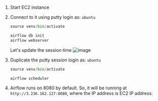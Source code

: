 1. Start EC2 instance
2. Connect to it using putty
    login as: `ubuntu`
    ```python
    source venv/bin/activate
    
    airflow db init
    airflow webserver
    ```
   Let's update the session time
   ![image](https://github.com/user-attachments/assets/ac976f08-bb51-46cc-8b57-bdac4cd16b41)

4. Duplicate the putty session
    login as: `ubuntu`
    ```python
    source venv/bin/activate
    
    airflow scheduler
    ```
5. Airflow runs on 8080 by default. So, it will be running at `http://3.236.162.127:8080`, where the IP address is EC2 IP address.
